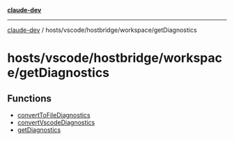 [**claude-dev**](../../../../../README.md)

***

[claude-dev](../../../../../README.md) / hosts/vscode/hostbridge/workspace/getDiagnostics

# hosts/vscode/hostbridge/workspace/getDiagnostics

## Functions

- [convertToFileDiagnostics](functions/convertToFileDiagnostics.md)
- [convertVscodeDiagnostics](functions/convertVscodeDiagnostics.md)
- [getDiagnostics](functions/getDiagnostics.md)
